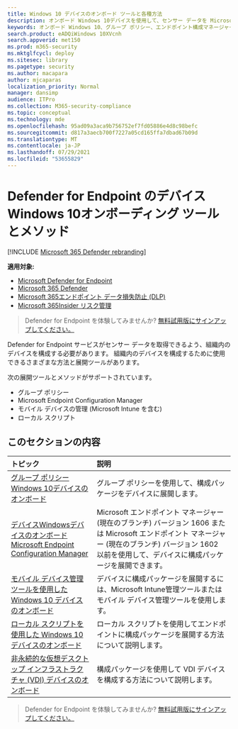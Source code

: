 ```yaml
---
title: Windows 10 デバイスのオンボード ツールと各種方法
description: オンボード Windows 10デバイスを使用して、センサー データを Microsoft Defender for Endpoint センサーに送信できます。
keywords: オンボード Windows 10、グループ ポリシー、エンドポイント構成マネージャー、モバイル デバイス管理、ローカル スクリプト、gp、sccm、mdm、intune
search.product: eADQiWindows 10XVcnh
search.appverid: met150
ms.prod: m365-security
ms.mktglfcycl: deploy
ms.sitesec: library
ms.pagetype: security
ms.author: macapara
author: mjcaparas
localization_priority: Normal
manager: dansimp
audience: ITPro
ms.collection: M365-security-compliance
ms.topic: conceptual
ms.technology: mde
ms.openlocfilehash: 95ad09a3aca9b756752ef7fd05886e4d8c98befc
ms.sourcegitcommit: d817a3aecb700f7227a05cd165ffa7dbad67b09d
ms.translationtype: MT
ms.contentlocale: ja-JP
ms.lasthandoff: 07/29/2021
ms.locfileid: "53655829"
---
```

# <a name="onboarding-tools-and-methods-for-windows-10-devices-in-defender-for-endpoint"></a>Defender for Endpoint のデバイスWindows 10オンボーディング ツールとメソッド

[!INCLUDE [Microsoft 365 Defender rebranding](../../includes/microsoft-defender.md)]

**適用対象:**
- [Microsoft Defender for Endpoint](https://go.microsoft.com/fwlink/p/?linkid=2154037)
- [Microsoft 365 Defender](https://go.microsoft.com/fwlink/?linkid=2118804)
- [Microsoft 365エンドポイント データ損失防止 (DLP)](/microsoft-365/compliance/endpoint-dlp-learn-about)
- [Microsoft 365Insider リスク管理](/microsoft-365/compliance/insider-risk-management)

> Defender for Endpoint を体験してみませんか? [無料試用版にサインアップしてください。](https://signup.microsoft.com/create-account/signup?products=7f379fee-c4f9-4278-b0a1-e4c8c2fcdf7e&ru=https://aka.ms/MDEp2OpenTrial?ocid=docs-wdatp-assignaccess-abovefoldlink)

Defender for Endpoint サービスがセンサー データを取得できるよう、組織内のデバイスを構成する必要があります。 組織内のデバイスを構成するために使用できるさまざまな方法と展開ツールがあります。

次の展開ツールとメソッドがサポートされています。

- グループ ポリシー
- Microsoft Endpoint Configuration Manager
- モバイル デバイスの管理 (Microsoft Intune を含む)
- ローカル スクリプト

## <a name="in-this-section"></a>このセクションの内容

トピック|説明
:---|:---
[グループ ポリシー Windows 10デバイスのオンボード](configure-endpoints-gp.md)|グループ ポリシーを使用して、構成パッケージをデバイスに展開します。
[デバイスWindowsデバイスのオンボードMicrosoft Endpoint Configuration Manager](configure-endpoints-sccm.md)|Microsoft エンドポイント マネージャー (現在のブランチ) バージョン 1606 または Microsoft エンドポイント マネージャー (現在のブランチ) バージョン 1602 以前を使用して、デバイスに構成パッケージを展開できます。
[モバイル デバイス管理ツールを使用した Windows 10 デバイスのオンボード](configure-endpoints-mdm.md)|デバイスに構成パッケージを展開するには、Microsoft Intune管理ツールまたはモバイル デバイス管理ツールを使用します。
[ローカル スクリプトを使用した Windows 10 デバイスのオンボード](configure-endpoints-script.md)|ローカル スクリプトを使用してエンドポイントに構成パッケージを展開する方法について説明します。
[非永続的な仮想デスクトップ インフラストラクチャ (VDI) デバイスのオンボード](configure-endpoints-vdi.md)|構成パッケージを使用して VDI デバイスを構成する方法について説明します。

> Defender for Endpoint を体験してみませんか? [無料試用版にサインアップしてください。](https://signup.microsoft.com/create-account/signup?products=7f379fee-c4f9-4278-b0a1-e4c8c2fcdf7e&ru=https://aka.ms/MDEp2OpenTrial?ocid=docs-wdatp-configureendpoints-belowfoldlink)
